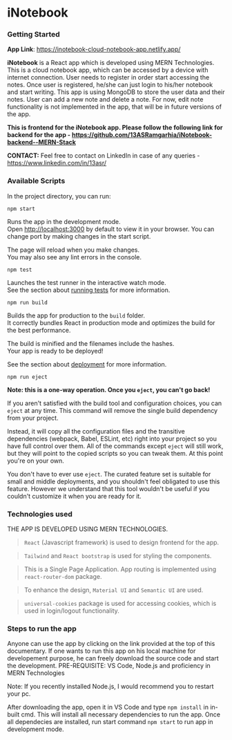 # iNotebook

### Getting Started

**App Link**: https://inotebook-cloud-notebook-app.netlify.app/

**iNotebook** is a React app which is developed using MERN Technologies. This is a cloud notebook app, which can be accessed by a device with internet connection. User needs to register in order start accessing the notes. Once user is registered, he/she can just login to his/her notebook and start writing. This app is using MongoDB to store the user data and their notes. User can add a new note and delete a note. For now, edit note functionality is not implemented in the app, that will be in future versions of the app.

**This is frontend for the iNotebook app. Please follow the following link for backend for the app - https://github.com/13ASRamgarhia/iNotebook-backend--MERN-Stack**

**CONTACT:** Feel free to contact on LinkedIn in case of any queries - https://www.linkedin.com/in/13asr/

### Available Scripts

In the project directory, you can run:

`npm start`

Runs the app in the development mode.\
Open [http://localhost:3000](http://localhost:3000) by default to view it in your browser. You can change port by making changes in the start script.

The page will reload when you make changes.\
You may also see any lint errors in the console.

`npm test`

Launches the test runner in the interactive watch mode.\
See the section about [running tests](https://facebook.github.io/create-react-app/docs/running-tests) for more information.

`npm run build`

Builds the app for production to the `build` folder.\
It correctly bundles React in production mode and optimizes the build for the best performance.

The build is minified and the filenames include the hashes.\
Your app is ready to be deployed!

See the section about [deployment](https://facebook.github.io/create-react-app/docs/deployment) for more information.

`npm run eject`

**Note: this is a one-way operation. Once you `eject`, you can't go back!**

If you aren't satisfied with the build tool and configuration choices, you can `eject` at any time. This command will remove the single build dependency from your project.

Instead, it will copy all the configuration files and the transitive dependencies (webpack, Babel, ESLint, etc) right into your project so you have full control over them. All of the commands except `eject` will still work, but they will point to the copied scripts so you can tweak them. At this point you're on your own.

You don't have to ever use `eject`. The curated feature set is suitable for small and middle deployments, and you shouldn't feel obligated to use this feature. However we understand that this tool wouldn't be useful if you couldn't customize it when you are ready for it.

### Technologies used

THE APP IS DEVELOPED USING MERN TECHNOLOGIES.

> `React` (Javascript framework) is used to design frontend for the app.

> `Tailwind` and `React bootstrap` is used for styling the components.

> This is a Single Page Application. App routing is implemented using `react-router-dom` package.

> To enhance the design, `Material UI` and `Semantic UI` are used.

> `universal-cookies` package is used for accessing cookies, which is used in login/logout functionality.

### Steps to run the app

Anyone can use the app by clicking on the link provided at the top of this documentary.
If one wants to run this app on his local machine for developement purpose, he can freely download the source code and start the development.
PRE-REQUISITE: VS Code, Node.js and proficiency in MERN Technologies

Note: If you recently installed Node.js, I would recommend you to restart your pc.

After downloading the app, open it in VS Code and type `npm install` in in-built cmd. This will install all necessary dependencies to run the app.
Once all dependecies are installed, run start command `npm start` to run app in development mode.
